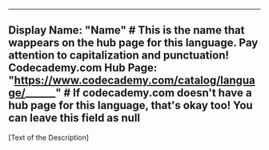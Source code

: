 <!-- This file is used to populate the hub page for the language whose folder it's in. Be sure to create a new version if you create a folder for a new language! -->

---
Display Name: "Name" # This is the name that wappears on the hub page for this language. Pay attention to capitalization and punctuation!
Codecademy.com Hub Page: "https://www.codecademy.com/catalog/language/______" # If codecademy.com doesn't have a hub page for this language, that's okay too! You can leave this field as null
---

[Text of the Description] <!-- # Write up an introductory description of the language here! -->
